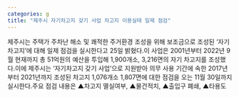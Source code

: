 ```yaml
---
categories: g
title: "제주시 자기차고지 갖기 사업 차고지 이용실태 일제 점검"
---
```

제주시는 주택가 주차난 해소 및 쾌적한 주거환경 조성을 위해 보조금으로 조성된 ‘자기차고지’에 대해 일제 점검을 실시한다고 25일 밝혔다.이 사업은 2001년부터 2022년 9월 현재까지 총 51억원의 예산을 투입해 1,900개소, 3,216면의 자기 차고지를 조성했다.이에 제주시는 ‘자기차고지 갖기 사업’으로 지원받아 의무 사용 기간에 속한 2017년부터 2021년까지 조성된 차고지 1,076개소 1,807면에 대한 점검을 오는 11월 30일까지 실시한다.주요 점검 내용은 ▲차고지 멸실여부, ▲물건적치, ▲출입구 폐쇄, ▲타용도